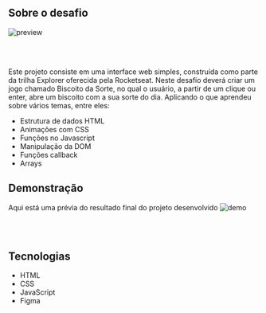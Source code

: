## Sobre o desafio
![preview](https://github.com/marlonfrnds/biscoito-da-sorte/assets/115473116/2f8e0308-3dca-445d-9abf-b2eb1219821f)

<br>
<br>

Este projeto consiste em uma interface web simples, construída como parte da trilha Explorer oferecida pela Rocketseat.
Neste desafio deverá criar um jogo chamado Biscoito da Sorte, no qual o usuário, a partir de um clique ou enter, abre um biscoito com a sua sorte do dia. Aplicando o que aprendeu sobre vários temas, entre eles:


* Estrutura de dados HTML
* Animações com CSS
* Funções no Javascript
* Manipulação da DOM
* Funções callback
* Arrays


## Demonstração
Aqui está uma prévia do resultado final do projeto desenvolvido
![demo](https://github.com/marlonfrnds/biscoito-da-sorte/assets/115473116/479f51a0-1f23-49e0-83a9-b83b2e7a5ad2)

<br>
<br>

## Tecnologias
- HTML
- CSS
- JavaScript
- Figma
